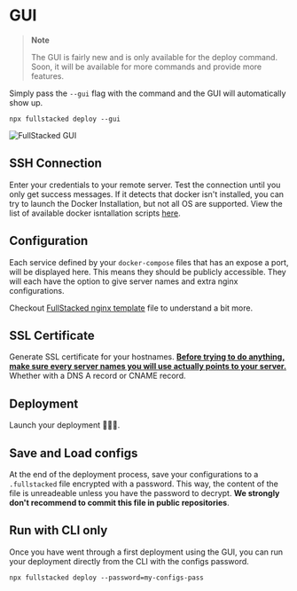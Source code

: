 # GUI

> **Note**
> 
> The GUI is fairly new and is only available for the deploy command. Soon, it will be available for more commands and provide more features.

Simply pass the `--gui` flag with the command and the GUI will automatically show up.

```shell
npx fullstacked deploy --gui
```

![FullStacked GUI](https://files.cplepage.com/fullstacked/gui.png)

## SSH Connection

Enter your credentials to your remote server. Test the connection until you only get success messages. If it detects that docker isn't installed, you can try to launch the Docker Installation, but not all OS are supported. View the list of available docker isntallation scripts [here](https://github.com/cplepage/fullstacked/blob/main/utils/dockerInstallScripts.ts).

## Configuration

Each service defined by your `docker-compose` files that has an expose a port, will be displayed here. This means they should be publicly accessible. They will each have the option to give server names and extra nginx configurations. 

Checkout [FullStacked nginx template](https://github.com/cplepage/fullstacked/blob/main/nginx/service.conf) file to understand a bit more.

## SSL Certificate

Generate SSL certificate for your hostnames.  **<u>Before trying to do anything, make sure every server names you will use actually points to your server.</u>** Whether with a DNS A record or CNAME record.

## Deployment

Launch your deployment 🚀🚀🚀.

## Save and Load configs

At the end of the deployment process, save your configurations to a `.fullstacked` file encrypted with a password. This way, the content of the file is unreadeable unless you have the password to decrypt. **We strongly don't recommend to commit this file in public repositories**.

## Run with CLI only

Once you have went through a first deployment using the GUI, you can run your deployment directly from the CLI with the configs password.

```shell
npx fullstacked deploy --password=my-configs-pass
```
